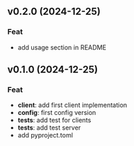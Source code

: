 ## v0.2.0 (2024-12-25)

### Feat

- add usage section in README

## v0.1.0 (2024-12-25)

### Feat

- **client**: add first client implementation
- **config**: first config version
- **tests**: add test for clients
- **tests**: add test server
- add pyproject.toml

